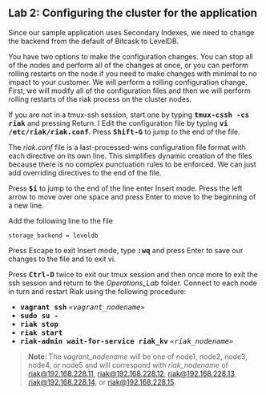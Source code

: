 Lab 2: Configuring the cluster for the application
---

Since our sample application uses Secondary Indexes, we need to change the backend from the default of Bitcask to LevelDB.  

You have two options to make the configuration changes. You can stop all of the nodes and perform all of the changes at once, or you can perform rolling restarts on the node if you need to make changes with minimal to no impact to your customer.  We will perform a rolling configuration change.  First, we will modify all of the configuration files and then we will perform rolling restarts of the riak process on the cluster nodes.

If you are not in a tmux-ssh session, start one by typing **<span style="font-family:monospace">tmux-cssh -cs riak</span>** and pressing Return.
I
Edit the configuration file by typing **<span style="font-family:monospace">vi /etc/riak/riak.conf</span>**. Press **<span style="font-family:monospace">Shift-G</span>** to jump to the end of the file.

The *riak.conf* file is a last-processed-wins configuration file format with each directive on its own line. This simplifies dynamic creation of the files because there is no complex punctuation rules to be enforced. We can just add overriding directives to the end of the file.   

Press **<span style="font-family:monospace">&dollar;i</span>** to jump to the end of the line enter Insert mode. Press the left arrow to move over one space and press Enter to move to the beginning of a new line.

Add the following line to the file

```
storage_backend = leveldb
```

Press Escape to exit Insert mode, type **<span style="font-family:monospace">:wq</span>** and press Enter to save our changes to the file and to exit vi.

Press **<span style="font-family:monospace">Ctrl-D</span>** twice to exit our tmux session and then once more to exit the ssh session and return to the *Operations_Lab* folder.  Connect to each node in turn and restart Riak using the following procedure:

* **<span style="font-family:monospace">vagrant ssh</span>** *<span style="font-family:monospace">«vagrant_nodename»</span>*
* **<span style="font-family:monospace">sudo su - </span>**
* **<span style="font-family:monospace">riak stop</span>**
* **<span style="font-family:monospace">riak start</span>**
* **<span style="font-family:monospace">riak-admin wait-for-service riak_kv</span>** *<span style="font-family:monospace">«riak_nodename»</span>*

> **Note**: The *vagrant_nodename* will be one of node1, node2, node3, node4, or node5 and will correspond with *riak_nodename* of riak@192.168.228.11, riak@192.168.228.12, riak@192.168.228.13, riak@192.168.228.14, or riak@192.168.228.15.
